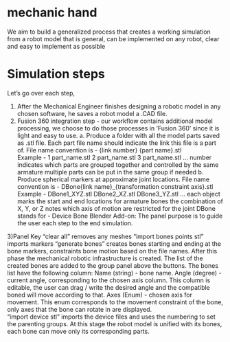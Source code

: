  # mechanic hand

We aim to build a generalized process that creates a working simulation from a robot model that is general, can be implemented on any robot, clear and easy to implement as possible

# Simulation steps
Let’s go over each step,
1) After the Mechanical Engineer finishes designing a robotic model in any chosen software, he saves a robot model a .CAD file. 
2) Fusion 360 integration step - our workflow contains additional model processing, we choose to do those processes in ‘Fusion 360’ since it is light and easy to use.
  a. Produce a folder with all the model parts saved as .stl file. Each part file name should indicate the link this file is a part of. 
File name convention is - {link number} {part name}.stl  
Example - 
1 part_name.stl
2 part_name.stl
3 part_name.stl
… 
number indicates which parts are grouped together and controlled by the same armature
multiple parts can be put in the same group if needed
  b. Produce spherical markers at approximate joint locations. 
File name convention is - DBone{link name}_{transformation constraint axis}.stl  
Example - 
DBone1_XYZ.stl
DBone2_XZ.stl
DBone3_YZ.stl
… 
each object marks the start and end locations for armature bones
the combination of X, Y, or Z notes which axis of motion are restricted for the joint
DBone stands for - Device Bone
Blender Add-on: 
The panel purpose is to guide the user each step to the end simulation.

3)Panel Key
 “clear all” removes any meshes
“import bones points stl” imports markers
“generate bones” creates bones starting and ending at the bone markers, constraints bone motion based on the file names. After this phase the mechanical robotic infrastructure is created. 
The list of the created bones are added to the group panel above the buttons. 
The bones list have the following column:
Name (string) - bone name.
Angle (degree) - current angle, corresponding to the chosen axis column. This column is editable, the user can drag / write the desired angle and the compatible boned will move according to that. 
Axes (Enum) - chosen axis for movement. This enum corresponds to the movement constraint of the bone, only axes that the bone can rotate in are displayed.   
“import device stl” imports the device files and uses the numbering to set the parenting groups. At this stage the robot model is unified with its bones, each bone can move only its corresponding parts.

